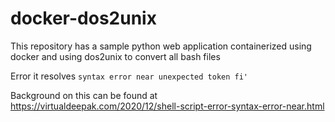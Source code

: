# docker-dos2unix
This repository has a sample python web application containerized using docker and using dos2unix to convert all bash files

Error it resolves 
`syntax error near unexpected token fi'`

Background on this can be found at https://virtualdeepak.com/2020/12/shell-script-error-syntax-error-near.html
